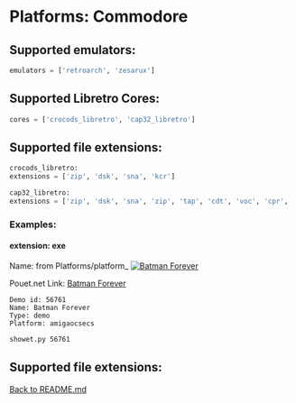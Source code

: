 # Platforms: Commodore

## Supported emulators:

```python
emulators = ['retroarch', 'zesarux']
```

## Supported Libretro Cores:

```python
cores = ['crocods_libretro', 'cap32_libretro']
```

## Supported file extensions:

```python
crocods_libretro:
extensions = ['zip', 'dsk', 'sna', 'kcr']

cap32_libretro:
extensions = ['zip', 'dsk', 'sna', 'zip', 'tap', 'cdt', 'voc', 'cpr', 'm3u']
```

### Examples:

#### extension: exe

Name: from Platforms/platform\_
[![Batman Forever](https://img.youtube.com/vi/dqjZNnjNu3Y/0.jpg)](https://www.youtube.com/watch?v=dqjZNnjNu3Y)

Pouet.net Link:
[Batman Forever](https://www.pouet.net/prod.php?which=56761)

```
Demo id: 56761
Name: Batman Forever
Type: demo
Platform: amigaocsecs
```

```bash
showet.py 56761
```

## Supported file extensions:

[Back to README.md](README.md)
